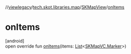 //[viewlegacy](../../../index.md)/[tech.skot.libraries.map](../index.md)/[SKMapView](index.md)/[onItems](on-items.md)

# onItems

[android]\
open override fun [onItems](on-items.md)(items: [List](https://kotlinlang.org/api/latest/jvm/stdlib/kotlin.collections/-list/index.html)&lt;[SKMapVC.Marker](../../../../viewcontract/viewcontract/tech.skot.libraries.map/-s-k-map-v-c/-marker/index.md)&gt;)
